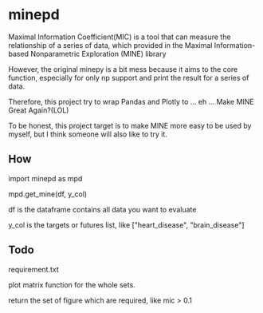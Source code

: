 # minepd
Maximal Information Coefficient(MIC) is a tool that can measure the relationship of a series of data, which provided in the Maximal Information-based Nonparametric Exploration (MINE) library

However, the original minepy is a bit mess because it aims to the core function, especially for only np support and print the result for a series of data.

Therefore, this project try to wrap Pandas and Plotly to ... eh ... Make MINE Great Again?(LOL) 

To be honest, this project target is to make MINE more easy to be used by myself, but I think someone will also like to try it.

## How
import minepd as mpd

mpd.get_mine(df, y_col)

df is the dataframe contains all data you want to evaluate

y_col is the targets or futures list, like ["heart_disease", "brain_disease"]

## Todo

requirement.txt

plot matrix function for the whole sets.

return the set of figure which are required, like mic > 0.1
